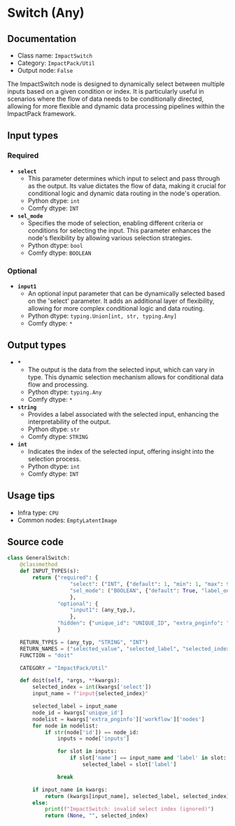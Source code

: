 # Switch (Any)
## Documentation
- Class name: `ImpactSwitch`
- Category: `ImpactPack/Util`
- Output node: `False`

The ImpactSwitch node is designed to dynamically select between multiple inputs based on a given condition or index. It is particularly useful in scenarios where the flow of data needs to be conditionally directed, allowing for more flexible and dynamic data processing pipelines within the ImpactPack framework.
## Input types
### Required
- **`select`**
    - This parameter determines which input to select and pass through as the output. Its value dictates the flow of data, making it crucial for conditional logic and dynamic data routing in the node's operation.
    - Python dtype: `int`
    - Comfy dtype: `INT`
- **`sel_mode`**
    - Specifies the mode of selection, enabling different criteria or conditions for selecting the input. This parameter enhances the node's flexibility by allowing various selection strategies.
    - Python dtype: `bool`
    - Comfy dtype: `BOOLEAN`
### Optional
- **`input1`**
    - An optional input parameter that can be dynamically selected based on the 'select' parameter. It adds an additional layer of flexibility, allowing for more complex conditional logic and data routing.
    - Python dtype: `typing.Union[int, str, typing.Any]`
    - Comfy dtype: `*`
## Output types
- **`*`**
    - The output is the data from the selected input, which can vary in type. This dynamic selection mechanism allows for conditional data flow and processing.
    - Python dtype: `typing.Any`
    - Comfy dtype: `*`
- **`string`**
    - Provides a label associated with the selected input, enhancing the interpretability of the output.
    - Python dtype: `str`
    - Comfy dtype: `STRING`
- **`int`**
    - Indicates the index of the selected input, offering insight into the selection process.
    - Python dtype: `int`
    - Comfy dtype: `INT`
## Usage tips
- Infra type: `CPU`
- Common nodes: `EmptyLatentImage`


## Source code
```python
class GeneralSwitch:
    @classmethod
    def INPUT_TYPES(s):
        return {"required": {
                    "select": ("INT", {"default": 1, "min": 1, "max": 999999, "step": 1}),
                    "sel_mode": ("BOOLEAN", {"default": True, "label_on": "select_on_prompt", "label_off": "select_on_execution", "forceInput": False}),
                    },
                "optional": {
                    "input1": (any_typ,),
                    },
                "hidden": {"unique_id": "UNIQUE_ID", "extra_pnginfo": "EXTRA_PNGINFO"}
                }

    RETURN_TYPES = (any_typ, "STRING", "INT")
    RETURN_NAMES = ("selected_value", "selected_label", "selected_index")
    FUNCTION = "doit"

    CATEGORY = "ImpactPack/Util"

    def doit(self, *args, **kwargs):
        selected_index = int(kwargs['select'])
        input_name = f"input{selected_index}"

        selected_label = input_name
        node_id = kwargs['unique_id']
        nodelist = kwargs['extra_pnginfo']['workflow']['nodes']
        for node in nodelist:
            if str(node['id']) == node_id:
                inputs = node['inputs']

                for slot in inputs:
                    if slot['name'] == input_name and 'label' in slot:
                        selected_label = slot['label']

                break

        if input_name in kwargs:
            return (kwargs[input_name], selected_label, selected_index)
        else:
            print(f"ImpactSwitch: invalid select index (ignored)")
            return (None, "", selected_index)

```
